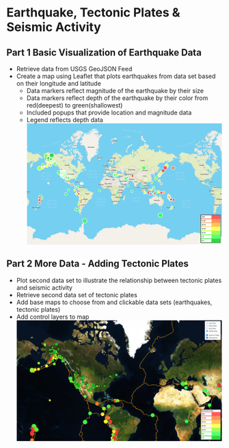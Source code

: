 # Earthquake, Tectonic Plates & Seismic Activity 
## Part 1 Basic Visualization of Earthquake Data  
- Retrieve data from USGS GeoJSON Feed  
- Create a map using Leaflet that plots earthquakes from data set based on their longitude and latitude   
    - Data markers reflect magnitude of the earthquake by their size
    - Data markers reflect depth of the earthquake by their color from red(deepest) to green(shallowest)  
    -  Included popups that provide location and magnitude data  
    -  Legend reflects depth data  
![step1](Leaflet_Setp_1/Images/step1.PNG)

## Part 2 More Data - Adding Tectonic Plates    
-  Plot second data set to illustrate the relationship between tectonic plates and seismic activity  
-  Retrieve second data set of tectonic plates  
-  Add base maps to choose from and clickable data sets (earthquakes, tectonic plates)  
-  Add control layers to map  
![step1](Leaflet_Step_2/Images/Step2.PNG)
